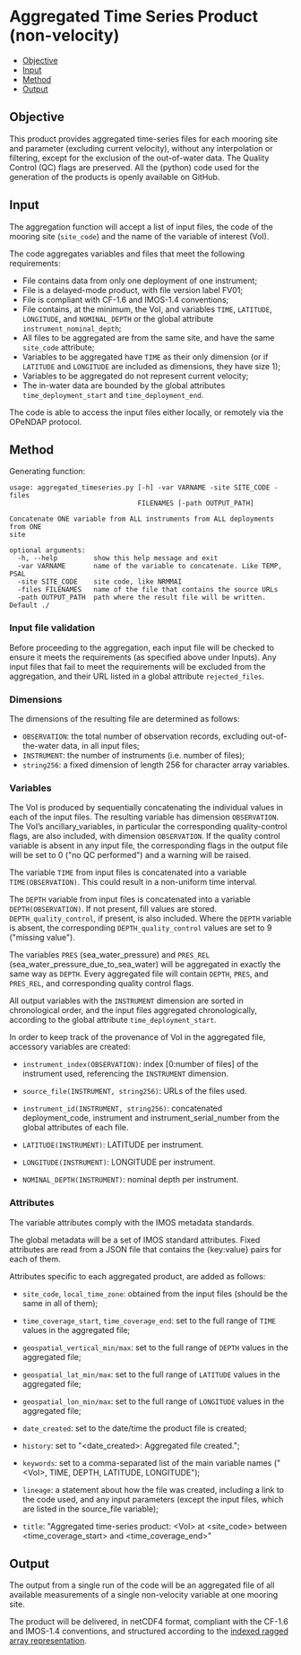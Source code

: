 # Aggregated Time Series Product (non-velocity)

- [Objective](#objective)
- [Input](#input)
- [Method](#method)
- [Output](#output)




## Objective

This product provides aggregated time-series files for each mooring site and parameter (excluding current velocity), without any interpolation or filtering, except for the exclusion of the out-of-water data. The Quality Control (QC) flags are preserved. All the (python) code used for the generation of the products is openly available on GitHub.


## Input

The aggregation function will accept a list of input files, the code of the mooring site (`site_code`) and the name of the variable of interest (VoI).

The code aggregates variables and files that meet the following requirements:

- File contains data from only one deployment of one instrument;
- File is a delayed-mode product, with file version label FV01;
- File is compliant with CF-1.6 and IMOS-1.4 conventions;
- File contains, at the minimum, the VoI, and variables `TIME`, `LATITUDE`, `LONGITUDE`, and `NOMINAL_DEPTH` or the global attribute `instrument_nominal_depth`;
- All files to be aggregated are from the same site, and have the same `site_code` attribute;
- Variables to be aggregated have `TIME` as their only dimension (or if `LATITUDE` and `LONGITUDE` are included as dimensions, they have size 1);
- Variables to be aggregated do not represent current velocity;
- The in-water data are bounded by the global attributes `time_deployment_start` and `time_deployment_end`.

The code is able to access the input files either locally, or remotely via the OPeNDAP protocol. 

## Method

Generating function: 

```
usage: aggregated_timeseries.py [-h] -var VARNAME -site SITE_CODE -files
                                FILENAMES [-path OUTPUT_PATH]

Concatenate ONE variable from ALL instruments from ALL deployments from ONE
site

optional arguments:
  -h, --help         show this help message and exit
  -var VARNAME       name of the variable to concatenate. Like TEMP, PSAL
  -site SITE_CODE    site code, like NRMMAI
  -files FILENAMES   name of the file that contains the source URLs
  -path OUTPUT_PATH  path where the result file will be written. Default ./

```



### Input file validation

Before proceeding to the aggregation, each input file will be checked to ensure it meets the requirements (as specified above under Inputs). Any input files that fail to meet the requirements will be excluded from the aggregation, and their URL listed in a global attribute `rejected_files`.

### Dimensions

The dimensions of the resulting file  are determined as follows:

- `OBSERVATION`:  the total number of observation records, excluding out-of-the-water data, in all input files;
- `INSTRUMENT`: the number of instruments (i.e. number of files);
- `string256`: a fixed dimension of length 256 for character array variables.

### Variables

The VoI is produced by sequentially concatenating the individual values in each of the input files. The resulting variable has dimension `OBSERVATION`. The VoI’s ancillary_variables, in particular the corresponding quality-control flags, are also included, with dimension `OBSERVATION`. If the quality control variable is absent in any input file, the corresponding flags in the output file will  be set to 0 ("no QC performed") and a warning will be raised.

The variable `TIME` from input files is concatenated into a variable `TIME(OBSERVATION)`. This could result in a non-uniform time interval.

The `DEPTH` variable from input files is concatenated into a variable `DEPTH(OBSERVATION)`. If not present, fill values are stored. `DEPTH_quality_control`, if present, is also included. Where the `DEPTH` variable is absent, the corresponding `DEPTH_quality_control` values are set to 9 ("missing value").

The variables `PRES` (sea_water_pressure) and `PRES_REL` (sea_water_pressure_due_to_sea_water) will be aggregated in exactly the same way as `DEPTH`. Every aggregated file will contain `DEPTH`, `PRES`, and `PRES_REL`, and corresponding quality control flags.

All output variables with the `INSTRUMENT` dimension are sorted in chronological order, and the input files aggregated chronologically, according to the global attribute `time_deployment_start`.

In order to keep track of the provenance of VoI in the aggregated file, accessory variables are created:

- `instrument_index(OBSERVATION)`: index [0:number of files] of the instrument used, referencing the `INSTRUMENT` dimension.

- `source_file(INSTRUMENT, string256)`: URLs of the files used.

- `instrument_id(INSTRUMENT, string256)`: concatenated deployment_code, instrument and instrument_serial_number from the global attributes of each file.

- `LATITUDE(INSTRUMENT)`: LATITUDE per instrument.

- `LONGITUDE(INSTRUMENT)`: LONGITUDE per instrument.

- `NOMINAL_DEPTH(INSTRUMENT)`: nominal depth per instrument.  


### Attributes

The variable attributes comply with the IMOS metadata standards.

The global metadata will be a set of IMOS standard attributes. Fixed attributes are read from a JSON file that contains the {key:value} pairs for each of them.

Attributes specific to each aggregated product, are added as follows:

- `site_code`, `local_time_zone`: obtained from the input files (should be the same in all of them);

- `time_coverage_start`, `time_coverage_end`: set to the full range of `TIME` values in the aggregated file;

- `geospatial_vertical_min/max`: set to the full range of `DEPTH` values in the aggregated file;

- `geospatial_lat_min/max`: set to the full range of `LATITUDE` values in the aggregated file;

- `geospatial_lon_min/max`: set to the full range of `LONGITUDE` values in the aggregated file;

- `date_created`: set to the date/time the product file is created;

- `history`: set to "\<date_created\>: Aggregated file created.";

- `keywords`: set to a comma-separated list of the main variable names ("\<VoI\>, TIME, DEPTH, LATITUDE, LONGITUDE");

- `lineage`: a statement about how the file was created, including a link to the code used, and any input parameters (except the input files, which are listed in the source_file variable);

- `title`: "Aggregated time-series product: \<VoI\> at \<site_code\> between \<time_coverage_start\> and \<time_coverage_end\>"

## Output


The output from a single run of the code will be an aggregated file of all available measurements of a single non-velocity variable at one mooring site.

The product will be delivered, in netCDF4 format, compliant with the CF-1.6 and IMOS-1.4 conventions, and
structured according to the [indexed ragged array representation](http://cfconventions.org/cf-conventions/v1.6.0/cf-conventions.html#_indexed_ragged_array_representation).
